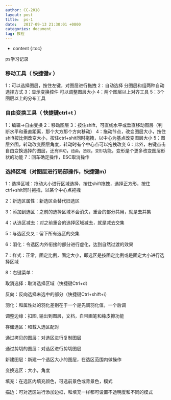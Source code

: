 ```yaml
---
author: CC-2018
layout: post
title:  ps-1
date:   2017-09-13 21:30:01 +0800
categories: document
tag: 教程
---
```


* content
{:toc}

ps学习记录

### 移动工具（ 快捷键v ）

1：可以选择图层，按住左键，对图层进行拖拽
2：自动选择 分图层和组两种自动选择方式
3：显示变换控件 可以调整图层大小
4：两个图层以上对齐工具
5：3个图层以上的分布工具

### 自由变换工具（ 快捷键ctrl+t ）

1：编辑->自由变换
2：移动图层
3：按住shift，可直线水平或垂直移动图层（判断水平和垂直距离，那个大方那个方向移动）
4：拖动节点，改变图层大小，按住shift按比例改变大小，按住ctrl+shit同时拖拽，以中心为基点改变图层大小
5：图层外围，转动改变图层角度，转动时有个中心点可以拖拽改变
6：此外，右键点击自由变换选择的图层，还有`斜切`，`扭曲`，`透视`，`变形`功能，变形是个更多改变图层形状的功能
7：回车确定操作，ESC取消操作

### 选择区域（对图层进行局部操作，快捷键m）

1：选择区域：拖动大小进行区域选择，按住shift拖拽，选择正方形，按住ctrl+shit同时拖拽，以某个中心点拖拽

2：新选区属性：新选区会替代旧选区

3：添加到选区：之前的选择区域不会消失，重合的部分共用，就是去并集

4：从选区减去：对之前重合的选择区域减去，就是减去交集

5：与选区交叉：留下所有选区的交集

6：羽化：令选区内外衔接的部分进行虚化，达到自然过渡的效果

7：样式：正常，固定比例，固定大小，即选区是按固定比例或是固定大小进行选择区域

8：右键菜单：

   取消选择：取消选择区域（快捷键Ctrl+d）

   反向：反向选择未选中的部分（快捷键Ctrl+shift+i）

   羽化：和属性处的羽化差别在于一个是先调羽化值，一个后调

   调整边缘：扣图, 输出到图层，文档，自带画笔和橡皮擦功能

   存储选区：和载入选区配对

   通过拷贝的图层：对选区进行复制图层

   通过剪切的图层：对选区进行剪切图层

   新建图层：新建一个选区大小的图层，在选区范围内做操作

   变换选区：大小，角度

   填充：在选区内填充颜色，可选前景色或背景色，模式

   描边：可对选区进行添加边框，和填充一样都可设置不透明度和不同的模式
